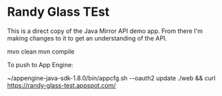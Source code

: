 Randy Glass TEst
========================

This is a direct copy of the Java Mirror API demo app.  From there
I'm making changes to it to get an understanding of the API.

mvn clean
mvn compile

To push to App Engine:

~/appengine-java-sdk-1.8.0/bin/appcfg.sh --oauth2 update ./web && curl https://randy-glass-test.appspot.com/



